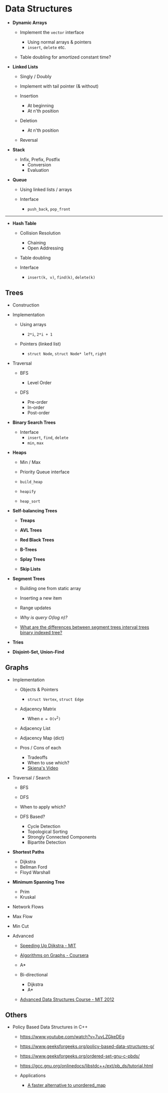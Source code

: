 
# Data Structures

* **Dynamic Arrays**

    - Implement the `vector` interface 
        + Using normal arrays & pointers
        + `insert`, `delete` etc.

    - Table doubling for amortized constant time?

* **Linked Lists**

    - Singly / Doubly
    - Implement with tail pointer (& without)

    - Insertion
        + At beginning
        + At n'th position

    - Deletion
        + At n'th position

    - Reversal

* **Stack**

    - Infix, Prefix, Postfix
        + Conversion
        + Evaluation

* **Queue**

    - Using linked lists / arrays
    
    - Interface
        + `push_back`, `pop_front`

---

* **Hash Table**
    
    - Collision Resolution
        + Chaining
        + Open Addressing

    - Table doubling

    - Interface
        + `insert(k, v)`, `find(k)`, `delete(k)`

## Trees

* Construction

* Implementation

    - Using arrays
        + `2*i`, `2*i + 1`

    - Pointers (linked list)
        + `struct Node`, `struct Node* left`, `right`

* Traversal

    - BFS
        + Level Order

    - DFS
        + Pre-order
        + In-order
        + Post-order

* **Binary Search Trees**

    - Interface
        + `insert`, `find`, `delete`
        + `min`, `max`

* **Heaps**

    - Min / Max

    - Priority Queue interface

    - `build_heap`
    - `heapify`
    - `heap_sort`

* **Self-balancing Trees**

    - **Treaps**

    - **AVL Trees**

    - **Red Black Trees**

    - **B-Trees**

    - **Splay Trees**

    - **Skip Lists**


* **Segment Trees**

    - Building one from static array
    - Inserting a new item
    - Range updates
    
    - _Why is query O(log n)?_

    - [What are the differences between segment trees interval trees binary indexed tree?](https://stackoverflow.com/questions/17466218/what-are-the-differences-between-segment-trees-interval-trees-binary-indexed-t/17504505)

* **Tries**

* **Disjoint-Set, Union-Find**

## Graphs

* Implementation

    - Objects & Pointers
        + `struct Vertex`, `struct Edge`

    - Adjacency Matrix
        + When <code>e = O(v<sup>2</sup>)</code>

    - Adjacency List

    - Adjacency Map (dict)

    - Pros / Cons of each
        + Tradeoffs
        + When to use which?
        + [Skiena's Video](https://youtu.be/OiXxhDrFruw?t=3220)

* Traversal / Search
    - BFS
    - DFS
    - When to apply which?

    - DFS Based?
        + Cycle Detection
        + Topological Sorting
        + Strongly Connected Components
        + Bipartite Detection

* **Shortest Paths**
    - Dijkstra
    - Bellman Ford
    - Floyd Warshall

* **Minimum Spanning Tree**
    - Prim
    - Kruskal

* Network Flows

* Max Flow
* Min Cut

* Advanced
    - [Speeding Up Dijkstra - MIT](https://youtube.com/watch?v=CHvQ3q_gJ7E)
    - [Algorithms on Graphs - Coursera](https://www.coursera.org/learn/algorithms-on-graphs)

    - A\*
    - Bi-directional
        + Dijkstra
        + A\*

    - [Advanced Data Structures Course - MIT 2012](https://www.youtube.com/playlist?list=PLUl4u3cNGP61hsJNdULdudlRL493b-XZf)

## Others

* Policy Based Data Structures in C++
    - https://www.youtube.com/watch?v=7uvLZGkeDEg

    - https://www.geeksforgeeks.org/policy-based-data-structures-g/
    - https://www.geeksforgeeks.org/ordered-set-gnu-c-pbds/

    - https://gcc.gnu.org/onlinedocs/libstdc++/ext/pb_ds/tutorial.html

    - Applications
        + [A faster alternative to unordered_map](https://codeforces.com/blog/entry/60737)
